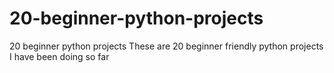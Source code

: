 # 20-beginner-python-projects
20 beginner python projects
These are 20 beginner friendly python projects I have been doing so far 
